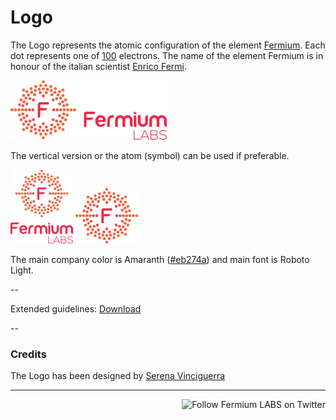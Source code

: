# Logo

The Logo represents the atomic configuration of the element [Fermium](https://en.wikipedia.org/wiki/Fermium). Each dot represents one of [100](https://en.wikipedia.org/wiki/Atomic_number) electrons. 
The name of the element Fermium is in honour of the italian scientist [Enrico Fermi](https://en.wikipedia.org/wiki/Enrico_Fermi).

![Horizontal-Main_250px.png](Logo/Rasters/Horizontal/Horizontal-Main_250px.png)

The vertical version or the atom (symbol) can be used if preferable.

![Vertical-Main_000px.png](Logo/Rasters/Vertical/Vertical-Main_100px.png)
![Atom-Main_100px.png](Logo/Rasters/Atom/Atom-Main_100px.png)

The main company color is Amaranth ([#eb274a](http://www.colorhexa.com/eb274a)) and main font is Roboto Light.

--

Extended guidelines: [Download](https://gitcdn.xyz/repo/fermiumlabs/presskit/master/Logo/Guidelines.pdf)

--

### Credits
The Logo has been designed by [Serena Vinciguerra](http://www.serenavinciguerra.it)

---

<a href="https://twitter.com/intent/user?screen_name=fermiumlabs">
    <img src="https://img.shields.io/twitter/follow/fermiumlabs.svg?style=social&label=Follow" alt="Follow Fermium LABS on Twitter" align="right" />
</a>
